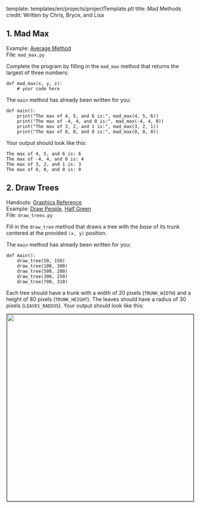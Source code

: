 template: templates/en/projects/projectTemplate.ptl
title: Mad Methods
credit: Written by Chris, Bryce, and Lisa

## 1. Mad Max

Example: [Average Method]({{pathToRoot}}en/projects/averageMethod.html}}) <br/>
File: `mad_max.py`

Complete the program by filling in the `mad_max` method that returns the largest of three numbers:

```
def mad_max(x, y, z):
    # your code here
```
The `main` method has already been written for you:
```
def main():
    print("The max of 4, 5, and 6 is:", mad_max(4, 5, 6))
    print("The max of -4, 4, and 0 is:", mad_max(-4, 4, 0))
    print("The max of 3, 2, and 1 is:", mad_max(3, 2, 1))
    print("The max of 0, 0, and 0 is:", mad_max(0, 0, 0))
```

Your output should look like this:
```
The max of 4, 5, and 6 is: 6
The max of -4, 4, and 0 is: 4
The max of 3, 2, and 1 is: 3
The max of 0, 0, and 0 is: 0
```

## 2. Draw Trees
Handouts: [Graphics Reference]({{pathToRoot}}en/handouts/graphics.html)<br/>
Example: [Draw People]({{pathToRoot}}en/projects/drawpeople.html}}),
[Half Green]({{pathToRoot}}en/projects/halfgreen.html}})<br/>
File: `draw_trees.py`


Fill in the `draw_tree` method that draws a tree with the _*base*_ of its trunk centered at the provided `(x, y)` position.

The `main` method has already been written for you:
```
def main():
    draw_tree(50, 150)
    draw_tree(100, 300)
    draw_tree(500, 200)
    draw_tree(300, 250)
    draw_tree(700, 310)

```

Each tree should have a trunk with a width of 20 pixels (`TRUNK_WIDTH`) and a height of 80 pixels (`TRUNK_HEIGHT`). The leaves should have a radius of 30 pixels (`LEAVES_RADIUS`). Your output should look like this:

<center>
  <img style="width:500px;border: 1px solid #000000" src="{{pathToRoot}}img/projects/madmethods/demo.png">
</center>
